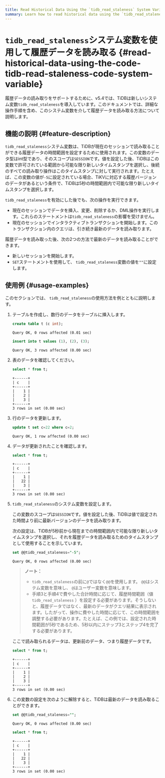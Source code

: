 ```yaml
---
title: Read Historical Data Using the `tidb_read_staleness` System Variable
summary: Learn how to read historical data using the `tidb_read_staleness` system variable.
---
```


# <code>tidb_read_staleness</code>システム変数を使用して履歴データを読み取る {#read-historical-data-using-the-code-tidb-read-staleness-code-system-variable}

履歴データの読み取りをサポートするために、v5.4では、TiDBは新しいシステム変数`tidb_read_staleness`を導入しています。このドキュメントでは、詳細な操作手順を含め、このシステム変数を介して履歴データを読み取る方法について説明します。

## 機能の説明 {#feature-description}

`tidb_read_staleness`システム変数は、TiDBが現在のセッションで読み取ることができる履歴データの時間範囲を設定するために使用されます。この変数のデータ型はint型であり、そのスコープは`SESSION`です。値を設定した後、TiDBはこの変数で許可されている範囲から可能な限り新しいタイムスタンプを選択し、後続のすべての読み取り操作はこのタイムスタンプに対して実行されます。たとえば、この変数の値が`-5`に設定されている場合、TiKVに対応する履歴バージョンのデータがあるという条件で、TiDBは5秒の時間範囲内で可能な限り新しいタイムスタンプを選択します。

`tidb_read_staleness`を有効にした後でも、次の操作を実行できます。

-   現在のセッションでデータを挿入、変更、削除するか、DML操作を実行します。これらのステートメントは`tidb_read_staleness`の影響を受けません。
-   現在のセッションでインタラクティブトランザクションを開始します。このトランザクション内のクエリは、引き続き最新のデータを読み取ります。

履歴データを読み取った後、次の2つの方法で最新のデータを読み取ることができます。

-   新しいセッションを開始します。
-   `SET`ステートメントを使用して、 `tidb_read_staleness`変数の値を`""`に設定します。

## 使用例 {#usage-examples}

このセクションでは、 `tidb_read_staleness`の使用方法を例とともに説明します。

1.  テーブルを作成し、数行のデータをテーブルに挿入します。

    
    ```sql
    create table t (c int);
    ```

    ```
    Query OK, 0 rows affected (0.01 sec)
    ```

    
    ```sql
    insert into t values (1), (2), (3);
    ```

    ```
    Query OK, 3 rows affected (0.00 sec)
    ```

2.  表のデータを確認してください。

    
    ```sql
    select * from t;
    ```

    ```
    +------+
    | c    |
    +------+
    |    1 |
    |    2 |
    |    3 |
    +------+
    3 rows in set (0.00 sec)
    ```

3.  行のデータを更新します。

    
    ```sql
    update t set c=22 where c=2;
    ```

    ```
    Query OK, 1 row affected (0.00 sec)
    ```

4.  データが更新されたことを確認します。

    
    ```sql
    select * from t;
    ```

    ```
    +------+
    | c    |
    +------+
    |    1 |
    |   22 |
    |    3 |
    +------+
    3 rows in set (0.00 sec)
    ```

5.  `tidb_read_staleness`のシステム変数を設定します。

    この変数のスコープは`SESSION`です。値を設定した後、TiDBは値で設定された時間より前に最新バージョンのデータを読み取ります。

    次の設定は、TiDBが5秒前から現在までの時間範囲内で可能な限り新しいタイムスタンプを選択し、それを履歴データを読み取るためのタイムスタンプとして使用することを示しています。

    
    ```sql
    set @@tidb_read_staleness="-5";
    ```

    ```
    Query OK, 0 rows affected (0.00 sec)
    ```

    > **ノート：**
    >
    > -   `tidb_read_staleness`の前に`@`ではなく`@@`を使用します。 `@@`はシステム変数を意味し、 `@`はユーザー変数を意味します。
    > -   手順3と手順4で費やした合計時間に応じて、履歴時間範囲（値`tidb_read_staleness` ）を設定する必要があります。そうしないと、履歴データではなく、最新のデータがクエリ結果に表示されます。したがって、操作に費やした時間に応じて、この時間範囲を調整する必要があります。たとえば、この例では、設定された時間範囲が5秒であるため、5秒以内にステップ3とステップ4を完了する必要があります。

    ここで読み取られるデータは、更新前のデータ、つまり履歴データです。

    
    ```sql
    select * from t;
    ```

    ```
    +------+
    | c    |
    +------+
    |    1 |
    |    2 |
    |    3 |
    +------+
    3 rows in set (0.00 sec)
    ```

6.  この変数の設定を次のように解除すると、TiDBは最新のデータを読み取ることができます。

    
    ```sql
    set @@tidb_read_staleness="";
    ```

    ```
    Query OK, 0 rows affected (0.00 sec)
    ```

    
    ```sql
    select * from t;
    ```

    ```
    +------+
    | c    |
    +------+
    |    1 |
    |   22 |
    |    3 |
    +------+
    3 rows in set (0.00 sec)
    ```
